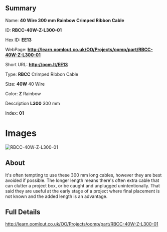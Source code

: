 

## Summary
 
Name: __40 Wire 300 mm Rainbow Crimped Ribbon Cable__

ID: __RBCC-40W-Z-L300-01__

Hex ID: __EE13__

WebPage: __http://learn.oomlout.co.uk/OO/Projects/oomp/part/RBCC-40W-Z-L300-01__

Short URL: __http://oom.lt/EE13__


Type: __RBCC__ Crimped Ribbon Cable 

Size: __40W__ 40 Wire 

Color: __Z__ Rainbow 

Description __L300__ 300 mm 

Index: __01__


# Images
![RBCC-40W-Z-L300-01](http://oomlout.com/oomp-gen/parts/RBCC-40W-Z-L300-01/RBCC-40W-Z-L300-01_420.jpg)

## About

It's often tempting to use these 300 mm long cables, however they are best avoided if possible. The longer length means there's often extra cable that can clutter a project box, or be caught and unplugged unintentionally. That said they are useful at the early stage of a project where final placement is not known and the added length is an advantage.

## Full Details

 http://learn.oomlout.co.uk/OO/Projects/oomp/part/RBCC-40W-Z-L300-01














